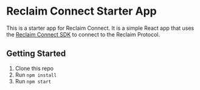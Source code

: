 # Reclaim Connect Starter App

This is a starter app for Reclaim Connect. It is a simple React app that uses the [Reclaim Connect SDK](https://docs.reclaimprotocol.org/react/reclaim-connect) to connect to the Reclaim Protocol.

## Getting Started

1. Clone this repo
2. Run `npm install`
3. Run `npm start`
